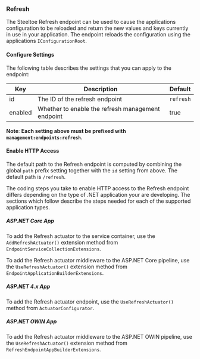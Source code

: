 ### Refresh

The Steeltoe Refresh endpoint can be used to cause the applications configuration to be reloaded and return the new values and keys currently in use in your application. The endpoint reloads the configuration using the applications `IConfigurationRoot`.

#### Configure Settings

The following table describes the settings that you can apply to the endpoint:

|Key|Description|Default|
|---|---|---|
|id|The ID of the refresh endpoint|`refresh`|
|enabled|Whether to enable the refresh management endpoint|true|

**Note**: **Each setting above must be prefixed with `management:endpoints:refresh`**.

#### Enable HTTP Access

The default path to the Refresh endpoint is computed by combining the global `path` prefix setting together with the `id` setting from above. The default path is `/refresh`.

The coding steps you take to enable HTTP access to the Refresh endpoint differs depending on the type of .NET application your are developing.  The sections which follow describe the steps needed for each of the supported application types.

##### ASP.NET Core App

To add the Refresh actuator to the service container, use the `AddRefreshActuator()` extension method from `EndpointServiceCollectionExtensions`.

To add the Refresh actuator middleware to the ASP.NET Core pipeline, use the `UseRefreshActuator()` extension method from `EndpointApplicationBuilderExtensions`.

##### ASP.NET 4.x App

To add the Refresh actuator endpoint, use the `UseRefreshActuator()` method from `ActuatorConfigurator`.

##### ASP.NET OWIN App

To add the Refresh actuator middleware to the ASP.NET OWIN pipeline, use the `UseRefreshActuator()` extension method from `RefreshEndpointAppBuilderExtensions`.

